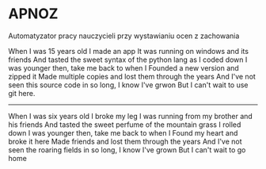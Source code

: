 # APNOZ
Automatyzator pracy nauczycieli przy wystawianiu ocen z zachowania

When I was 15 years old I made an app
It was running on windows and its friends
And tasted the sweet syntax of the python lang as I coded down
I was younger then, take me back to when I
Founded a new version and zipped it
Made multiple copies and lost them through the years
And I've not seen this source code in so long, I know I've grwon
But I can't wait to use git here.





--------------------------------------------
When I was six years old I broke my leg
I was running from my brother and his friends
And tasted the sweet perfume of the mountain grass I rolled down
I was younger then, take me back to when I
Found my heart and broke it here
Made friends and lost them through the years
And I've not seen the roaring fields in so long, I know I've grown
But I can't wait to go home
